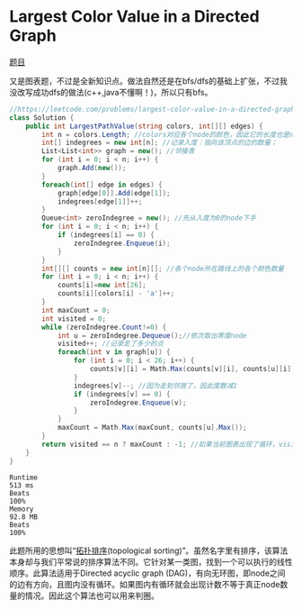 # Largest Color Value in a Directed Graph

[题目](https://leetcode.com/problems/largest-color-value-in-a-directed-graph/description/)

又是图表题，不过是全新知识点。做法自然还是在bfs/dfs的基础上扩张，不过我没改写成功dfs的做法(c++,java不懂啊！)，所以只有bfs。

```c#
//https://leetcode.com/problems/largest-color-value-in-a-directed-graph/solutions/3396205/image-explanation-simple-bfs-complete-intuition-c-java-python/
class Solution {
    public int LargestPathValue(string colors, int[][] edges) {
        int n = colors.Length; //colors对应各个node的颜色，因此它的长度也是node的数量
        int[] indegrees = new int[n]; //记录入度：指向该顶点的边的数量；
        List<List<int>> graph = new(); //邻接表
        for (int i = 0; i < n; i++) {
            graph.Add(new());
        }
        foreach(int[] edge in edges) {
            graph[edge[0]].Add(edge[1]);
            indegrees[edge[1]]++;
        }
        Queue<int> zeroIndegree = new(); //先从入度为0的node下手
        for (int i = 0; i < n; i++) {
            if (indegrees[i] == 0) {
                zeroIndegree.Enqueue(i);
            }
        }
        int[][] counts = new int[n][]; //各个node所在路线上的各个颜色数量
        for (int i = 0; i < n; i++) {
            counts[i]=new int[26];
            counts[i][colors[i] - 'a']++;
        }
        int maxCount = 0;
        int visited = 0;
        while (zeroIndegree.Count!=0) {
            int u = zeroIndegree.Dequeue();//依次取出零度node
            visited++; //记录走了多少的点
            foreach(int v in graph[u]) {
                for (int i = 0; i < 26; i++) {
                    counts[v][i] = Math.Max(counts[v][i], counts[u][i] + (colors[v] - 'a' == i ? 1 : 0));
                }
                indegrees[v]--; //因为走到邻居了，因此度数减1
                if (indegrees[v] == 0) {
                    zeroIndegree.Enqueue(v);
                }
            }
            maxCount = Math.Max(maxCount, counts[u].Max());
        }
        return visited == n ? maxCount : -1; //如果当前图表出现了循环，visited数量会大于node数量
    }
}
```

```
Runtime
513 ms
Beats
100%
Memory
92.8 MB
Beats
100%
```

此题所用的思想叫“[拓扑排序](https://zhuanlan.zhihu.com/p/135094687)(topological sorting)”。虽然名字里有排序，该算法本身却与我们平常说的排序算法不同。它针对某一类图，找到一个可以执行的线性顺序。此算法适用于Directed acyclic graph (DAG)，有向无环图，即node之间的边有方向，且图内没有循环。如果图内有循环就会出现计数不等于真正node数量的情况。因此这个算法也可以用来判圈。